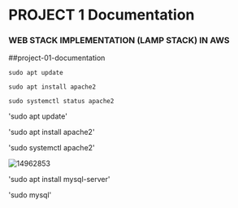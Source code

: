 # PROJECT 1 Documentation

### WEB STACK IMPLEMENTATION (LAMP STACK) IN AWS

##project-01-documentation

`sudo apt update`

`sudo apt install apache2`

`sudo systemctl status apache2`

'sudo apt update'

'sudo apt install apache2'

'sudo systemctl apache2'

![14962853](https://user-images.githubusercontent.com/85305109/176981470-1b0a3ec6-1de2-4edb-a330-39cf681f4d4a.jpg)

'sudo apt install mysql-server'

'sudo mysql'
